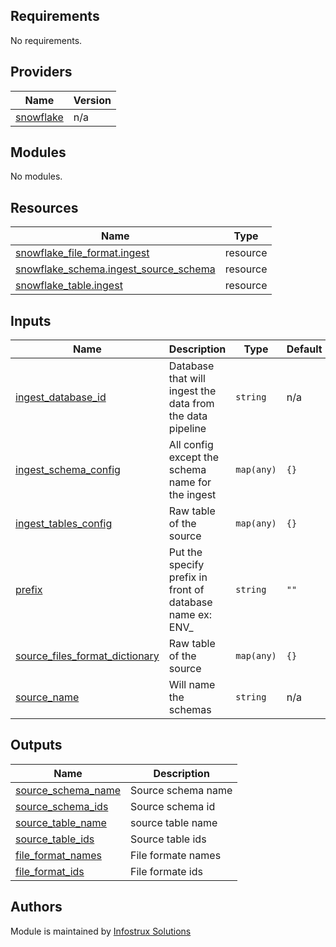 ## Requirements

No requirements.

## Providers

| Name | Version |
|------|---------|
| <a name="provider_snowflake"></a> [snowflake](#provider\_snowflake) | n/a |

## Modules

No modules.

## Resources

| Name | Type |
|------|------|
| [snowflake_file_format.ingest](https://registry.terraform.io/providers/chanzuckerberg/snowflake/latest/docs/resources/file_format) | resource |
| [snowflake_schema.ingest_source_schema](https://registry.terraform.io/providers/chanzuckerberg/snowflake/latest/docs/resources/schema) | resource |
| [snowflake_table.ingest](https://registry.terraform.io/providers/chanzuckerberg/snowflake/latest/docs/resources/table) | resource |

## Inputs

| Name | Description | Type | Default | Required |
|------|-------------|------|---------|:--------:|
| <a name="input_ingest_database_id"></a> [ingest\_database\_id](#input\_ingest\_database\_id) | Database that will ingest the data from the data pipeline | `string` | n/a | yes |
| <a name="input_ingest_schema_config"></a> [ingest\_schema\_config](#input\_ingest\_schema\_config) | All config except the schema name for the ingest | `map(any)` | `{}` | no |
| <a name="input_ingest_tables_config"></a> [ingest\_tables\_config](#input\_ingest\_tables\_config) | Raw table of the source | `map(any)` | `{}` | no |
| <a name="input_prefix"></a> [prefix](#input\_prefix) | Put the specify prefix in front of database name ex: ENV\_ | `string` | `""` | no |
| <a name="input_source_files_format_dictinnary"></a> [source\_files\_format\_dictionary](#input\_source\_files\_format\_dictionary) | Raw table of the source | `map(any)` | `{}` | no |
| <a name="input_source_name"></a> [source\_name](#input\_source\_name) | Will name the schemas | `string` | n/a | yes |

## Outputs

| Name | Description |
|------|-------------|
| <a name="output_source_schema_name"></a> [source\_schema\_name](#output\_source\_schema\_name) | Source schema name|
| <a name="output_source_schema_ids"></a> [source\_schema\_ids](#output\_source\_schema\_ids) | Source schema id |
| <a name="output_source_table_name"></a> [source\_table\_name](#output\_source\_table\_name) | source table name |
| <a name="output_source_table_ids"></a> [source\_table\_ids](#output\_source\_table\_ids) | Source table ids |
| <a name="output_file_format_names"></a> [file\_format\_names](#output\_file\_format\_names) | File formate names |
| <a name="output_file_format_ids"></a> [file\_format\_ids](#output\_file_\format\_ids) | File formate ids |
<!-- END OF PRE-COMMIT-TERRAFORM DOCS HOOK -->
## Authors

Module is maintained by [Infostrux Solutions](mailto:opensource@infostrux.com)
